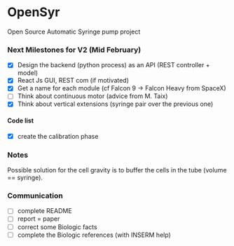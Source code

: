 # OpenSyr
Open Source Automatic Syringe pump project

### Next Milestones for V2 (Mid February)
- [X] Design the backend (python process) as an API (REST controller + model)
- [X] React Js GUI, REST com (if motivated)
- [X] Get a name for each module (cf Falcon 9 -> Falcon Heavy from SpaceX)
- [ ] Think about continuous motor (advice from M. Taix)
- [X] Think about vertical extensions (syringe pair over the previous one)

#### Code list
- [X] create the calibration phase


### Notes
Possible solution for the cell gravity is to buffer the cells in the tube (volume == syringe).


### Communication
- [ ] complete README 
- [ ] report = paper 
- [ ] correct some Biologic facts
- [ ] complete the Biologic references (with INSERM help)
